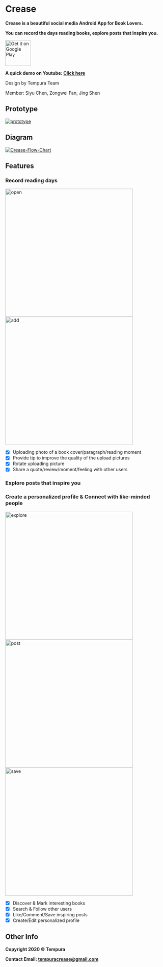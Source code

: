 # Crease

**Crease is a beautiful social media Android App for Book Lovers.**

**You can record the days reading books, explore posts that inspire you.**

[<img src="https://play.google.com/intl/en_us/badges/images/generic/en_badge_web_generic.png" alt="Get it on Google Play" height="80" />](https://play.google.com/store/apps/details?id=neu.edu.crease)

**A quick demo on Youtube: <a href="https://www.youtube.com/watch?v=YSlzd1GJ5As&feature=youtu.be"> Click here<a>**

Design by Tempura Team

Member: Siyu Chen, Zongwei Fan, Jing Shen


## Prototype
<a href="https://ibb.co/DK9SCPq"><img src="https://i.ibb.co/XJ7vsfw/prototype.png" alt="prototype" border="0"></a>

## Diagram
<a href="https://ibb.co/5jhvSFY"><img src="https://i.ibb.co/hdFH4fX/Crease-Flow-Chart.png" alt="Crease-Flow-Chart" border="0"></a>

## Features

### Record reading days

<a href="https://ibb.co/GkTgZzZ"><img src="https://i.ibb.co/BjN8h0h/open.png" alt="open" border="0" height="400"></a><a href="https://ibb.co/J3V09zN"><img src="https://i.ibb.co/CPgNfnq/add.png" alt="add" border="0" height="400"></a>

- [x] Uploading photo of a book cover/paragraph/reading moment
- [x] Provide tip to improve the quality of the upload pictures
- [x] Rotate uploading picture
- [x] Share a quote/review/moment/feeling with other users 

### Explore posts that inspire you
### Create a personalized profile & Connect with like-minded people

<a href="https://ibb.co/Zc9TFFw"><img src="https://i.ibb.co/XFHJKKd/explore.png" alt="explore" border="0" height="400"></a><a href="https://ibb.co/g794XyG"><img src="https://i.ibb.co/YWQ0K26/post.png" alt="post" border="0" height="400"></a><a href="https://ibb.co/bvvfZrS"><img src="https://i.ibb.co/T00CSHV/save.png" alt="save" border="0" height="400"></a>

- [x] Discover & Mark interesting books
- [x] Search & Follow other users
- [x] Like/Comment/Save inspiring posts
- [x] Create/Edit personalized profile

## Other Info

**Copyright 2020 © Tempura**

**Contact Email: tempuracrease@gmail.com**
